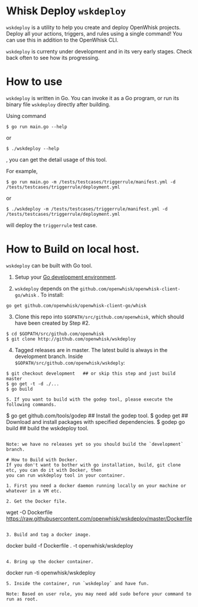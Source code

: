 # Whisk Deploy `wskdeploy`

`wskdeploy` is a utility to help you create and deploy OpenWhisk projects. Deploy all your actions, triggers, and rules using a single command! You can use this in addition to the OpenWhisk CLI.

`wskdeploy` is currenty under development and in its very early stages.  Check back often to see how its progressing.

# How to use
`wskdeploy` is written in Go. You can invoke it as a Go program, or run its binary file `wskdeploy` directly after building.

Using command
```
$ go run main.go --help
```
or
```
$ ./wskdeploy --help
```
, you can get the detail usage of this tool.


For example,
```
$ go run main.go -m /tests/testcases/triggerrule/manifest.yml -d /tests/testcases/triggerrule/deployment.yml
```
or
```
$ ./wskdeploy -m /tests/testcases/triggerrule/manifest.yml -d /tests/testcases/triggerrule/deployment.yml
```
will deploy the `triggerrule` test case.

# How to Build on local host.
`wskdeploy` can be built with Go tool.

1. Setup your [Go development environment](https://golang.org/doc/code.html).

2.  `wskdeploy` depends on the `github.com/openwhisk/openwhisk-client-go/whisk` . To install:

``` go get github.com/openwhisk/openwhisk-client-go/whisk ```

3. Clone this repo into `$GOPATH/src/github.com/openwhisk`, which should have been created by Step #2.

```
$ cd $GOPATH/src/github.com/openwhisk
$ git clone http://github.com/openwhisk/wskdeploy
```

4. Tagged releases are in master. The latest build is always in the development branch. Inside `$GOPATH/src/github.com/openwhisk/wskdeply`:

```
$ git checkout development   ## or skip this step and just build master
$ go get -t -d ./...
$ go build

5. If you want to build with the godep tool, please execute the following commands.

```
$ go get github.com/tools/godep ## Install the godep tool.
$ godep get                     ## Download and install packages with specified dependencies.
$ godep go build                ## build the wskdeploy tool.
```

Note: we have no releases yet so you should build the `development` branch.

# How to Build with Docker.
If you don't want to bother with go installation, build, git clone etc, you can do it with Docker, then
you can run wskdeploy tool in your container.

1. First you need a docker daemon running locally on your machine or whatever in a VM etc.

2. Get the Docker file.
 ```
 wget -O Dockerfile https://raw.githubusercontent.com/openwhisk/wskdeploy/master/Dockerfile
 ```

3. Build and tag a docker image.
```
docker build -f Dockerfile .  -t openwhisk/wskdeploy
```

4. Bring up the docker container.
```
docker run -ti openwhisk/wskdeploy
```
5. Inside the container, run `wskdeploy` and have fun.

Note: Based on user role, you may need add sudo before your command to run as root.
